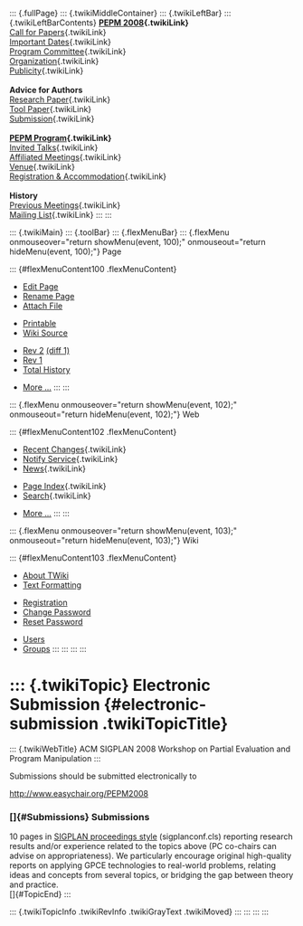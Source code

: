 ::: {.fullPage}
::: {.twikiMiddleContainer}
::: {.twikiLeftBar}
::: {.twikiLeftBarContents}
**[PEPM 2008](WebHome){.twikiLink}**\
[Call for Papers](CallForPapers){.twikiLink}\
[Important Dates](ImportantDates){.twikiLink}\
[Program Committee](ProgramCommittee){.twikiLink}\
[Organization](ConferenceOrganization){.twikiLink}\
[Publicity](PEPMPublicity){.twikiLink}\
\
**Advice for Authors**\
[Research Paper](ResearchPaperAdvice){.twikiLink}\
[Tool Paper](ToolPaperAdvice){.twikiLink}\
[Submission](PaperSubmission){.twikiLink}\
\
**[PEPM Program](PEPMProgram){.twikiLink}**\
[Invited Talks](InvitedTalks){.twikiLink}\
[Affiliated Meetings](AffiliatedMeetings){.twikiLink}\
[Venue](WorkshopVenue){.twikiLink}\
[Registration & Accommodation](RegistrationAndAccomodation){.twikiLink}\
\
**History**\
[Previous Meetings](PreviousMeetings){.twikiLink}\
[Mailing List](PEPMNews){.twikiLink}
:::
:::

::: {.twikiMain}
::: {.toolBar}
::: {.flexMenuBar}
::: {.flexMenu onmouseover="return showMenu(event, 100);" onmouseout="return hideMenu(event, 100);"}
Page

::: {#flexMenuContent100 .flexMenuContent}
-   [Edit
    Page](http://www.program-transformation.org/edit/PEPM08/ElectronicSubmission?t=1536828928)
-   [Rename
    Page](http://www.program-transformation.org/rename/PEPM08/ElectronicSubmission)
-   [Attach
    File](http://www.program-transformation.org/attach/PEPM08/ElectronicSubmission)

<!-- -->

-   [Printable](http://www.program-transformation.org/view/PEPM08/ElectronicSubmission?skin=print.pattern)
-   [Wiki
    Source](http://www.program-transformation.org/view/PEPM08/ElectronicSubmission?skin=text&raw=on&contenttype=text/plain)

<!-- -->

-   [Rev
    2](http://www.program-transformation.org/view/PEPM08/ElectronicSubmission?rev=1.2)
    [(diff 1)](http://www.program-transformation.org/rdiff/PEPM08/ElectronicSubmission?rev1=1.2&rev2=1.1)
-   [Rev
    1](http://www.program-transformation.org/view/PEPM08/ElectronicSubmission?rev=1.1)
-   [Total
    History](http://www.program-transformation.org/rdiff/PEPM08/ElectronicSubmission)

<!-- -->

-   [More
    \...](http://www.program-transformation.org/oops/PEPM08/ElectronicSubmission?template=oopsmore&param1=1.2&param2=1.2)
:::
:::

::: {.flexMenu onmouseover="return showMenu(event, 102);" onmouseout="return hideMenu(event, 102);"}
Web

::: {#flexMenuContent102 .flexMenuContent}
-   [Recent Changes](WebChanges){.twikiLink}
-   [Notify Service](WebNotify){.twikiLink}
-   [News](WebNews){.twikiLink}

<!-- -->

-   [Page Index](WebIndex){.twikiLink}
-   [Search](WebSearch){.twikiLink}

<!-- -->

-   [More
    \...](http://www.program-transformation.org/oops/PEPM08/ElectronicSubmission?template=oopsmore&param1=1.2&param2=1.2)
:::
:::

::: {.flexMenu onmouseover="return showMenu(event, 103);" onmouseout="return hideMenu(event, 103);"}
Wiki

::: {#flexMenuContent103 .flexMenuContent}
-   [About
    TWiki](http://www.program-transformation.org/view/TWiki/WebHome)
-   [Text
    Formatting](http://www.program-transformation.org/view/TWiki/TextFormattingRules)

<!-- -->

-   [Registration](http://www.program-transformation.org/view/TWiki/TWikiRegistration)
-   [Change
    Password](http://www.program-transformation.org/view/TWiki/ChangePassword)
-   [Reset
    Password](http://www.program-transformation.org/view/TWiki/ResetPassword)

<!-- -->

-   [Users](http://www.program-transformation.org/view/Main/TWikiUsers)
-   [Groups](http://www.program-transformation.org/view/Main/TWikiGroups)
:::
:::
:::
:::

::: {.twikiTopic}
Electronic Submission {#electronic-submission .twikiTopicTitle}
=====================

::: {.twikiWebTitle}
ACM SIGPLAN 2008 Workshop on Partial Evaluation and Program Manipulation
:::

Submissions should be submitted electronically to

<http://www.easychair.org/PEPM2008>

### []{#Submissions} Submissions

10 pages in [SIGPLAN proceedings
style](http://www.acm.org/sigs/sigplan/authorInformation.htm)
(sigplanconf.cls) reporting research results and/or experience related
to the topics above (PC co-chairs can advise on appropriateness). We
particularly encourage original high-quality reports on applying GPCE
technologies to real-world problems, relating ideas and concepts from
several topics, or bridging the gap between theory and practice.\
[]{#TopicEnd}
:::

::: {.twikiTopicInfo .twikiRevInfo .twikiGrayText .twikiMoved}
:::
:::
:::
:::
